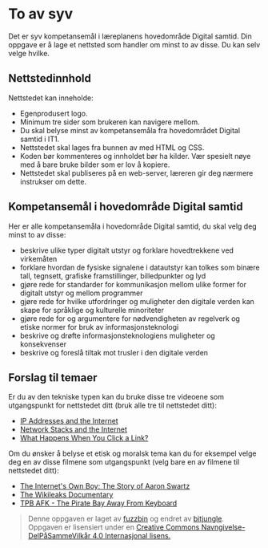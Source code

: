 To av syv
==========

Det er syv kompetansemål i læreplanens hovedområde Digital samtid. Din oppgave er å lage et nettsted som handler om minst to av disse. Du kan selv velge hvilke.

Nettstedinnhold
---------------
Nettstedet kan inneholde:
* Egenprodusert logo.
* Minimum tre sider som brukeren kan navigere mellom.
* Du skal belyse minst av kompetansemåla fra hovedområdet Digital samtid i IT1.
* Nettstedet skal lages fra bunnen av med HTML og CSS.
* Koden bør kommenteres og innholdet bør ha kilder. Vær spesielt nøye med å bare bruke bilder som er lov å kopiere.
* Nettstedet skal publiseres på en web-server, læreren gir deg nærmere instrukser om dette.

Kompetansemål i hovedområde Digital samtid
------------------------------------------
Her er alle kompetansemåla i hovedområde Digital samtid, du skal velg deg minst to av disse:
 * beskrive ulike typer digitalt utstyr og forklare hovedtrekkene ved virkemåten
 * forklare hvordan de fysiske signalene i datautstyr kan tolkes som binære tall, tegnsett, grafiske framstillinger, billedpunkter og lyd
 * gjøre rede for standarder for kommunikasjon mellom ulike former for digitalt utstyr og mellom programmer
 * gjøre rede for hvilke utfordringer og muligheter den digitale verden kan skape for språklige og kulturelle minoriteter
 * gjøre rede for og argumentere for nødvendigheten av regelverk og etiske normer for bruk av informasjonsteknologi
 * beskrive og drøfte informasjonsteknologiens muligheter og konsekvenser
 * beskrive og foreslå tiltak mot trusler i den digitale verden

Forslag til temaer
------------------
Er du av den tekniske typen kan du bruke disse tre videoene som utgangspunkt for nettstedet ditt (bruk alle tre til nettstedet ditt):
* [IP Addresses and the Internet](https://www.youtube.com/watch?v=L6bDA5FK6gs)
* [Network Stacks and the Internet](https://www.youtube.com/watch?v=PG9oKZdFb7w)
* [What Happens When You Click a Link?](https://www.youtube.com/watch?v=keo0dglCj7I)

Om du ønsker å belyse et etisk og moralsk tema kan du for eksempel velge deg en av disse filmene som utgangspunkt (velg bare en av filmene til nettstedet ditt):
* [The Internet's Own Boy: The Story of Aaron Swartz](https://htmlpreview.github.io/?https://github.com/fagstoff/IT1/blob/master/Filmer/internets-own-boy.html)
* [The Wikileaks Documentary](https://htmlpreview.github.io/?https://github.com/fagstoff/IT1/blob/master/Filmer/wikileaks-documentary.html)
* [TPB AFK - The Pirate Bay Away From Keyboard](https://htmlpreview.github.io/?https://github.com/fagstoff/IT1/blob/master/Filmer/tpb-afk.html)

>Denne oppgaven er laget av [fuzzbin](https://github.com/fuzzbin) og endret av [bitjungle](https://github.com/bitjungle).  
>Oppgaven er lisensiert under en
>[Creative Commons Navngivelse-DelPåSammeVilkår 4.0 Internasjonal lisens.
](http://creativecommons.org/licenses/by-sa/4.0/)
